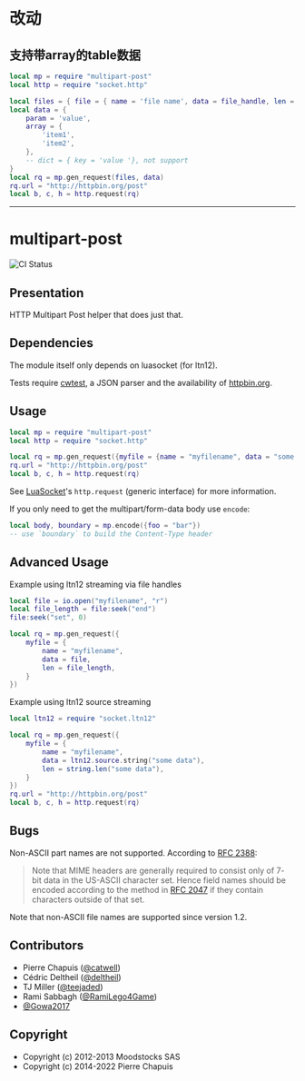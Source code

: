 # 改动

## 支持带array的table数据

```lua
local mp = require "multipart-post"
local http = require "socket.http"

local files = { file = { name = 'file name', data = file_handle, len = file_length }}
local data = {
    param = 'value',
    array = {
        'item1',
        'item2',
    },
    -- dict = { key = 'value '}, not support
}
local rq = mp.gen_request(files, data)
rq.url = "http://httpbin.org/post"
local b, c, h = http.request(rq)
```

--------

# multipart-post

![CI Status](https://github.com/catwell/lua-multipart-post/actions/workflows/ci.yml/badge.svg?branch=master)

## Presentation

HTTP Multipart Post helper that does just that.

## Dependencies

The module itself only depends on luasocket (for ltn12).

Tests require [cwtest](https://github.com/catwell/cwtest), a JSON parser
and the availability of [httpbin.org](http://httpbin.org).

## Usage

```lua
local mp = require "multipart-post"
local http = require "socket.http"

local rq = mp.gen_request({myfile = {name = "myfilename", data = "some data"}})
rq.url = "http://httpbin.org/post"
local b, c, h = http.request(rq)
```

See [LuaSocket](http://w3.impa.br/~diego/software/luasocket/http.html)'s
`http.request` (generic interface) for more information.

If you only need to get the multipart/form-data body use `encode`:

```lua
local body, boundary = mp.encode({foo = "bar"})
-- use `boundary` to build the Content-Type header
```

## Advanced Usage

Example using ltn12 streaming via file handles

```lua
local file = io.open("myfilename", "r")
local file_length = file:seek("end")
file:seek("set", 0)

local rq = mp.gen_request({
    myfile = {
        name = "myfilename",
        data = file,
        len = file_length,
    }
})
```

Example using ltn12 source streaming

```lua
local ltn12 = require "socket.ltn12"

local rq = mp.gen_request({
    myfile = {
        name = "myfilename",
        data = ltn12.source.string("some data"),
        len = string.len("some data"),
    }
})
rq.url = "http://httpbin.org/post"
local b, c, h = http.request(rq)
```

## Bugs

Non-ASCII part names are not supported.
According to [RFC 2388](http://tools.ietf.org/html/rfc2388):

> Note that MIME headers are generally required to consist only of 7-
> bit data in the US-ASCII character set. Hence field names should be
> encoded according to the method in
> [RFC 2047](http://tools.ietf.org/html/rfc2047) if they contain
> characters outside of that set.

Note that non-ASCII file names are supported since version 1.2.

## Contributors

- Pierre Chapuis ([@catwell](https://github.com/catwell))
- Cédric Deltheil ([@deltheil](https://github.com/deltheil))
- TJ Miller ([@teejaded](https://github.com/teejaded))
- Rami Sabbagh ([@RamiLego4Game](https://github.com/RamiLego4Game))
- [@Gowa2017](https://github.com/Gowa2017)

## Copyright

- Copyright (c) 2012-2013 Moodstocks SAS
- Copyright (c) 2014-2022 Pierre Chapuis
